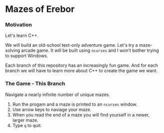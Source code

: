 # Mazes of Erebor

### Motivation

Let's learn C++.

We will build an old-school text-only adventure game. Let's try a maze-solving arcade game. It will be built using `ncurses` and I won't bother trying to support Windows.

Each branch of this repository has an increasingly fun game.  And for each branch we will have to learn more about C++ to create the game we want.

### The Game - This Branch

Navigate a nearly infinite number of unique mazes.

1. Run the progam and a maze is printed to an `ncurses` window.
2. Use arrow keys to naviage your maze.
3. When you read the end of a maze you will find yourself in a newer, larger maze.
4. Type `q` to quit.
